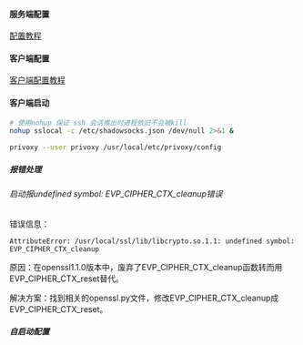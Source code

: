 #### 服务端配置

[配置教程](ref/ssr_blog.html)

#### 客户端配置

[客户端配置教程](https://blog.liuguofeng.com/p/4010)

#### 客户端启动

```bash
# 使用nohup 保证 ssh 会话推出时进程依旧不会被kill
nohup sslocal -c /etc/shadowsocks.json /dev/null 2>&1 & 

privoxy --user privoxy /usr/local/etc/privoxy/config
```

##### 报错处理

###### 启动报undefined symbol: EVP_CIPHER_CTX_cleanup错误

错误信息：

```shell
AttributeError: /usr/local/ssl/lib/libcrypto.so.1.1: undefined symbol: EVP_CIPHER_CTX_cleanup
```

原因：在openssl1.1.0版本中，废弃了EVP_CIPHER_CTX_cleanup函数转而用EVP_CIPHER_CTX_reset替代。

解决方案：找到相关的openssl.py文件，修改EVP_CIPHER_CTX_cleanup成EVP_CIPHER_CTX_reset。

##### 自启动配置
